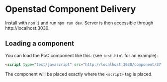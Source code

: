 # Openstad Component Delivery
Install with `npm i` and run `npm run dev`. Server is then accessible through http://localhost:3030.

## Loading a component
You can load the PoC component like this: (see `test.html` for an example):

```html
<script type="text/javascript" src="http://localhost:3030/component/37fa0ed70b41c1266fbc0788a15b8816"></script>
```

The component will be placed exactly where the `<script>` tag is placed.
